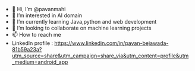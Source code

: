 - 👋 Hi, I’m @pavanmahi
- 👀 I’m interested in AI domain 
- 🌱 I’m currently learning Java,python and web development 
- 💞️ I’m looking to collaborate on machine learning projects
- 📫 How to reach me
- LinkedIn profile : https://www.linkedin.com/in/pavan-bejawada-81b59a23a?utm_source=share&utm_campaign=share_via&utm_content=profile&utm_medium=android_app

<!---
pavanmahi/pavanmahi is a ✨ special ✨ repository because its `README.md` (this file) appears on your GitHub profile.
You can click the Preview link to take a look at your changes.
--->
